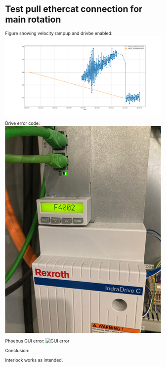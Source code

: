 # Test pull ethercat connection for main rotation

Figure showing velocity rampup and drivbe enabled:
![Offline](offline.png)

Drive error code:
![Drive error](driveError.jpeg)

Phoebus GUI error:
![GUI error](phoebusError.jpeg)

Conclusion:

Interlock works as intended.
